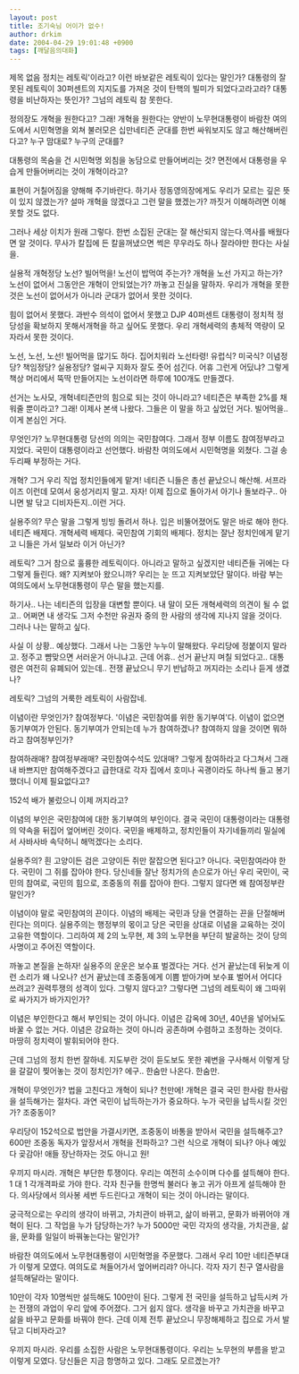```yaml
---
layout: post
title: 조기숙님 어이가 없수!
author: drkim
date: 2004-04-29 19:01:48 +0900
tags: [깨달음의대화]
---
```

 제목 없음 정치는 레토릭'이라고? 이런 바보같은 레토릭이 있다는 말인가? 대통령의 잘못된 레토릭이 30퍼센트의 지지도를 가져온 것이 탄핵의 빌미가 되었다고라고라? 대통령을 비난하자는 뜻인가? 그넘의 레토릭 참 못한다.    
  
정의장도 개혁을 원한다고? 그래! 개혁을 원한다는 양반이 노무현대통령이 바람찬 여의도에서 시민혁명을 외쳐 불러모은 십만네티즌 군대를 한번 싸워보지도 않고 해산해버린다고? 누구 맘대로? 누구의 군대를? 
  
  
대통령의 목숨을 건 시민혁명 외침을 농담으로 만들어버리는 것? 면전에서 대통령을 우습게 만들어버리는 것이 개혁이라고?    
  
표현이 거칠어짐을 양해해 주기바란다. 하기사 정동영의장에게도 우리가 모르는 깊은 뜻이 있지 않겠는가? 설마 개혁을 않겠다고 그런 말을 했겠는가? 까짓거 이해하려면 이해 못할 것도 없다.    
  
그러나 세상 이치가 원래 그렇다. 한번 소집된 군대는 잘 해산되지 않는다.역사를 배웠다면 알 것이다. 무사가 칼집에 든 칼을꺼냈으면 썩은 무우라도 하나 잘라야만 한다는 사실을.    
  
실용적 개혁정당 노선? 빌어먹을! 노선이 밥먹여 주는가? 개혁을 노선 가지고 하는가? 노선이 없어서 그동안은 개혁이 안되었는가? 까놓고 진실을 말하자. 우리가 개혁을 못한 것은 노선이 없어서가 아니라 군대가 없어서 못한 것이다.    
  
힘이 없어서 못했다. 과반수 의석이 없어서 못했고 DJP 40퍼센트 대통령이 정치적 정당성을 확보하지 못해서개혁을 하고 싶어도 못했다. 우리 개혁세력의 총체적 역량이 모자라서 못한 것이다.    
  
노선, 노선, 노선! 빌어먹을 많기도 하다. 집어치워라 노선타령! 유럽식? 미국식? 이념정당? 책임정당? 실용정당? 얼씨구 지화자 잘도 줏어 섬긴다. 어휴 그런게 어딨냐? 그렇게 책상 머리에서 뚝딱 만들어지는 노선이라면 하루에 100개도 만들겠다.    
  
선거는 노사모, 개혁네티즌만의 힘으로 되는 것이 아니라고? 네티즌은 부족한 2%를 채워줄 뿐이라고? 그래! 이제사 본색 나왔다. 그들은 이 말을 하고 싶었던 거다. 빌어먹을.. 이게 본심인 거다. 
  
  
무엇인가? 노무현대통령 당선의 의의는 국민참여다. 그래서 정부 이름도 참여정부라고 지었다. 국민이 대통령이라고 선언했다. 바람찬 여의도에서 시민혁명을 외쳤다. 그걸 송두리째 부정하는 거다.    
  
개혁? 그거 우리 직업 정치인들에게 맡겨! 네티즌 니들은 총선 끝났으니 해산해. 서프라이즈 이런데 모여서 웅성거리지 말고. 자자! 이제 집으로 돌아가서 아기나 돌보라구.. 아니면 발 닦고 디비자든지..이런 거다. 
  
  
실용주의? 무슨 말을 그렇게 빙빙 돌려서 하나. 입은 비뚤어졌어도 말은 바로 해야 한다. 네티즌 배제다. 개혁세력 배제다. 국민참여 기회의 배제다. 정치는 잘난 정치인에게 맡기고 니들은 가서 일보라 이거 아닌가?    
  
레토릭? 그거 참으로 훌륭한 레토릭이다. 아니라고 말하고 싶겠지만 네티즌들 귀에는 다 그렇게 들린다. 왜? 지켜보아 왔으니까? 우리는 눈 뜨고 지켜보았단 말이다. 바람 부는 여의도에서 노무현대통령이 무슨 말을 했는지를.    
  
하기사.. 나는 네티즌의 입장을 대변할 뿐이다. 내 말이 모든 개혁세력의 의견이 될 수 없고.. 어쩌면 내 생각도 그저 수천만 유권자 중의 한 사람의 생각에 지나지 않을 것이다. 그러나 나는 말하고 싶다.    
  
사실 이 상황.. 예상했다. 그래서 나는 그동안 누누이 말해왔다. 우리당에 정붙이지 말라고. 정주고 뺨맞으면 서러운거 아니냐고. 근데 어휴.. 선거 끝난지 며칠 되었다고.. 대통령은 여전히 유폐되어 있는데.. 전쟁 끝났으니 무기 반납하고 꺼지라는 소리나 듣게 생겼나?    
  
레토릭? 그넘의 거룩한 레토릭이 사람잡네.    
  
이념이란 무엇인가? 참여정부다. '이념은 국민참여를 위한 동기부여'다. 이념이 없으면 동기부여가 안된다. 동기부여가 안되는데 누가 참여하겠나? 참여하지 않을 것이면 뭐하라고 참여정부인가?    
  
참여하래매? 참여정부래매? 국민참여수석도 있대매? 그렇게 참여하라고 다그쳐서 그래 내 바쁘지만 참여해주겠다고 급한대로 각자 집에서 호미나 곡괭이라도 하나씩 들고 봉기했더니 이제 필요없다고?    
  
152석 배가 불렀으니 이제 꺼지라고?    
  
이념의 부인은 국민참여에 대한 동기부여의 부인이다. 결국 국민이 대통령이라는 대통령의 약속을 뒤집어 엎어버린 것이다. 국민을 배제하고, 정치인들이 자기네들끼리 밀실에서 사바사바 속닥허니 해먹겠다는 소리다.    
  
실용주의? 흰 고양이든 검은 고양이든 쥐만 잘잡으면 된다고? 아니다. 국민참여라야 한다. 국민이 그 쥐를 잡아야 한다. 당신네들 잘난 정치가의 손으로가 아닌 우리 국민이, 국민의 참여로, 국민의 힘으로, 조중동의 쥐를 잡아야 한다. 그렇지 않다면 왜 참여정부란 말인가?    
  
이념이야 말로 국민참여의 끈이다. 이념의 배제는 국민과 당을 연결하는 끈을 단절해버린다는 의미다. 실용주의는 행정부의 몫이고 당은 국민을 상대로 이념을 교육하는 것이 고유한 역할이다. 그리하여 제 2의 노무현, 제 3의 노무현을 부단히 발굴하는 것이 당의 사명이고 주어진 역할이다.    
  
까놓고 본질을 논하자! 실용주의 운운은 보수표 벌겠다는 거다. 선거 끝났는데 뒤늦게 이런 소리가 왜 나오나? 선거 끝났는데 조중동에게 이쁨 받아가며 보수표 벌어서 어디다 쓰려고? 권력투쟁의 성격이 있다. 그렇지 않다고? 그렇다면 그넘의 레토릭이 왜 그따위로 싸가지가 바가지인가?    
  
이념은 부인한다고 해서 부인되는 것이 아니다. 이념은 감옥에 30년, 40년을 넣어놔도 바꿀 수 없는 거다. 이념은 강요하는 것이 아니라 공존하며 수렴하고 조정하는 것이다. 마땅히 정치력이 발휘되어야 한다.    
  
근데 그넘의 정치 한번 잘하네. 지도부란 것이 듣도보도 못한 궤변을 구사해서 이렇게 당을 갈갈이 찢어놓는 것이 정치인가? 에구.. 한숨만 나온다. 한숨만.    
  
개혁이 무엇인가? 법을 고친다고 개혁이 되나? 천만에! 개혁은 결국 국민 한사람 한사람을 설득해가는 절차다. 과연 국민이 납득하는가가 중요하다. 누가 국민을 납득시킬 것인가? 조중동이?    
  
우리당이 152석으로 법안을 가결시키면, 조중동이 바통을 받아서 국민을 설득해주고? 600만 조중동 독자가 앞장서서 개혁을 전파하고? 그런 식으로 개혁이 되나? 아나 예있다 곶감아! 애들 장난하자는 것도 아니고 원!    
  
우끼지 마시라. 개혁은 부단한 투쟁이다. 우리는 여전히 소수이며 다수를 설득해야 한다. 1 대 1 각개격파로 가야 한다. 각자 친구들 한명씩 불러다 놓고 귀가 아프게 설득해야 한다. 의사당에서 의사봉 세번 두드린다고 개혁이 되는 것이 아니라는 말이다.    
  
궁극적으로는 우리의 생각이 바뀌고, 가치관이 바뀌고, 삶이 바뀌고, 문화가 바뀌어야 개혁이 된다. 그 작업을 누가 담당하는가? 누가 5000만 국민 각자의 생각을, 가치관을, 삶을, 문화를 일일이 바꿔놓는다는 말인가? 
  
  
바람찬 여의도에서 노무현대통령이 시민혁명을 주문했다. 그래서 우리 10만 네티즌부대가 이렇게 모였다. 여의도로 쳐들어가서 엎어버리랴? 아니다. 각자 자기 친구 열사람을 설득해달라는 말이다.    
  
10만이 각자 10명씩만 설득해도 100만이 된다. 그렇게 전 국민을 설득하고 납득시켜 가는 전쟁의 과업이 우리 앞에 주어졌다. 그거 쉽지 않다. 생각을 바꾸고 가치관을 바꾸고 삶을 바꾸고 문화를 바꿔야 한다. 근데 이제 전투 끝났으니 무장해제하고 집으로 가서 발 닦고 디비자라고? 
  
  
우끼지 마시라. 우리를 소집한 사람은 노무현대통령이다. 우리는 노무현의 부름을 받고 이렇게 모였다. 당신들은 지금 항명하고 있다. 그래도 모르겠는가?